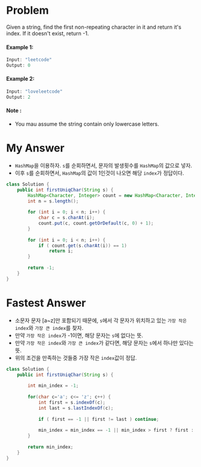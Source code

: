 # Problem

Given a string, find the first non-repeating character in it and return it's index. If it doesn't exist, return -1.

#### Example 1:

```swift
Input: "leetcode"
Output: 0
```

#### Example 2:

```swift
Input: "loveleetcode"
Output: 2
```

#### Note :

* You mau assume the string contain only lowercase letters.

# My Answer

* `HashMap`을 이용하자. `s`를 순회하면서, 문자의 발생횟수를 `HashMap`의 값으로 넣자.
* 이후 `s`를 순회하면서, `HashMap`의 값이 1인것이 나오면 해당 `index`가 정답이다.

```java
class Solution {
    public int firstUniqChar(String s) {
        HashMap<Character, Integer> count = new HashMap<Character, Integer>();
        int n = s.length();
        
        for (int i = 0; i < n; i++) {
            char c = s.charAt(i);
            count.put(c, count.getOrDefault(c, 0) + 1);
        }
        
        for (int i = 0; i < n; i++) {
            if ( count.get(s.charAt(i)) == 1)
                return i;
        }
        
        return -1;
    }
}
```

# Fastest Answer

* 소문자 문자 [a~z]만 포함되기 때문에, `s`에서 각 문자가 위치하고 있는 `가장 작은 index`와 `가장 큰 index`를 찾자.
* 만약 `가장 작은 index`가 -1이면, 해당 문자는 `s`에 없다는 뜻.
* 만약 `가장 작은 index`와 `가장 큰 index`가 같다면, 해당 문자는 `s`에서 하나만 있다는 뜻.
* 위의 조건을 만족하는 것들중 가장 작은 `index`값이 정답.

```java
class Solution {
    public int firstUniqChar(String s) {
        
        int min_index = -1;
        
        for(char c='a'; c<= 'z'; c++) {
            int first = s.indexOf(c);
            int last = s.lastIndexOf(c);
            
            if ( first == -1 || first != last ) continue;
                
            min_index = min_index == -1 || min_index > first ? first : min_index;
        }
        
        return min_index;        
    }
}
```

